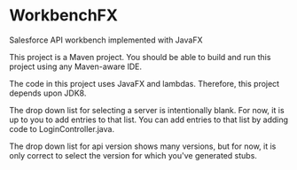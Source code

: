 WorkbenchFX
===========

Salesforce API workbench implemented with JavaFX

This project is a Maven project. You should be able to build and run this project using any Maven-aware IDE.

The code in this project uses JavaFX and lambdas. Therefore, this project depends upon JDK8.

The drop down list for selecting a server is intentionally blank. For now, it is up to you to add entries to that list. You can add entries to that list by adding code to LoginController.java.

The drop down list for api version shows many versions, but for now, it is only correct to select the version for which you've generated stubs.
